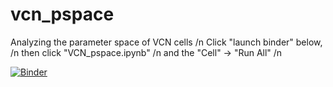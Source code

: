 # vcn_pspace

Analyzing  the parameter space of VCN cells /n
Click "launch binder" below, /n
then click "VCN_pspace.ipynb" /n
and the "Cell" -> "Run All" /n

[![Binder](http://mybinder.org/badge.svg)](http://mybinder.org:/repo/npvoid/vcn_pspace)
